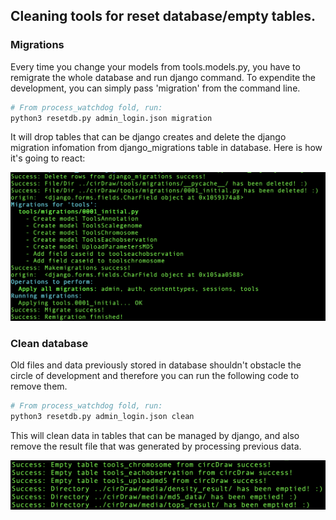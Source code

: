 ## Cleaning tools for reset database/empty tables.

### Migrations
Every time you change your models from tools.models.py, you have to remigrate the whole database and run django command. To expendite the development, you can simply pass 'migration' from the command line.


```python
# From process_watchdog fold, run:
python3 resetdb.py admin_login.json migration
```
It will drop tables that can be django creates and delete the django migration infomation from django_migrations table in database.
Here is how it's going to react:
<p align="center"><img src="https://github.com/Mr-Milk/circDraw/blob/front/cirDraw/media/migration_tool.png"></p>


### Clean database
Old files and data previously stored in database shouldn't obstacle the circle of development and therefore you can run the following code to remove them.


```python
# From process_watchdog fold, run:
python3 resetdb.py admin_login.json clean
```

This will clean data in tables that can be managed by django, and also remove the result file that was generated by processing previous data.
<p align="center"><img src="https://github.com/Mr-Milk/circDraw/blob/front/cirDraw/media/clean_tool.png"></p>
